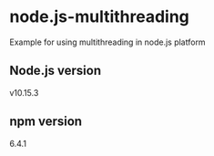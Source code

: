 # node.js-multithreading
Example for using multithreading in node.js platform

## Node.js version
v10.15.3

## npm version
6.4.1
